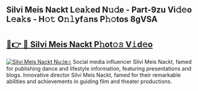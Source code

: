 ## Silvi Meis Nackt L𝚎a𝚔ed N𝚞𝚍e - Part-9zu Vi𝚍𝚎o L𝚎a𝚔s - H𝚘𝚝 O𝚗𝚕yf𝚊ns P𝚑𝚘tos 8gVSA

# <h2><a href="http://kfd5sdg.oniu.top/?m=Silvi+Meis+Nackt">🔗👉 🔴 Silvi Meis Nackt P𝚑ot𝚘𝚜 V𝚒d𝚎o</a></h2>

[![Silvi Meis Nackt Nu𝚍e𝚜](https://i.imgur.com/0qMVB7G.gif)](http://kfd5sdg.oniu.top/?m=Silvi+Meis+Nackt)
Social media influencer Silvi Meis Nackt, famed for publishing dance and lifestyle information, featuring presentations and blogs. Innovative director Silvi Meis Nackt, famed for their remarkable abilities and achievements in guiding film and theater productions.  
